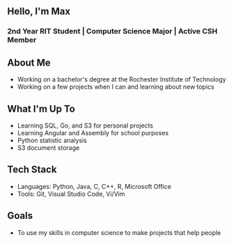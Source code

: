 ## Hello, I'm Max
### 2nd Year RIT Student | Computer Science Major | Active CSH Member
## About Me
- Working on a bachelor's degree at the Rochester Institute of Technology
- Working on a few projects when I can and learning about new topics

## What I'm Up To
- Learning SQL, Go, and S3 for personal projects
- Learning Angular and Assembly for school purposes
- Python statistic analysis
- S3 document storage

## Tech Stack
- Languages: Python, Java, C, C++, R, Microsoft Office
- Tools: Git, Visual Studio Code, Vi/Vim

## Goals
- To use my skills in computer science to make projects that help people
